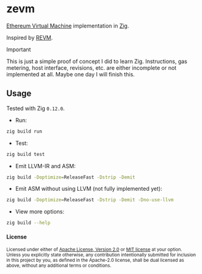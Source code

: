 # zevm

[Ethereum Virtual Machine](https://ethereum.org/en/developers/docs/evm/) implementation in [Zig](https://ziglang.org).

Inspired by [REVM](https://github.com/bluealloy/revm).

> [!IMPORTANT]
> This is just a simple proof of concept I did to learn Zig.
> Instructions, gas metering, host interface, revisions, etc. are either incomplete or not implemented at all.
> Maybe one day I will finish this.

## Usage

Tested with Zig `0.12.0`.

- Run:
```sh
zig build run
```

- Test:
```sh
zig build test
```

- Emit LLVM-IR and ASM:
```sh
zig build -Doptimize=ReleaseFast -Dstrip -Demit
```

- Emit ASM without using LLVM (not fully implemented yet):
```sh
zig build -Doptimize=ReleaseFast -Dstrip -Demit -Dno-use-llvm
```

- View more options:
```sh
zig build --help
```

#### License

<sup>
Licensed under either of <a href="LICENSE-APACHE">Apache License, Version
2.0</a> or <a href="LICENSE-MIT">MIT license</a> at your option.
</sup>

<br>

<sub>
Unless you explicitly state otherwise, any contribution intentionally submitted
for inclusion in this project by you, as defined in the Apache-2.0 license,
shall be dual licensed as above, without any additional terms or conditions.
</sub>
